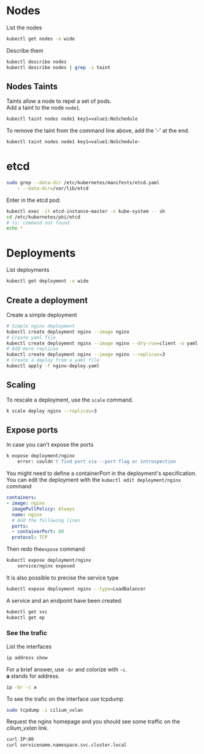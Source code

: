 # Nodes

List the nodes
```sh
kubectl get nodes -o wide
```
Describe them
```sh
kubectl describe nodes
kubectl describe nodes | grep -i taint
```


## Nodes Taints
Taints allow a node to repel a set of pods.<br>
Add a taint to the node `node1`.
```sh
kubectl taint nodes node1 key1=value1:NoSchedule
```
To remove the taint from the command line above, add the '-' at the end.
```sh
kubectl taint nodes node1 key1=value1:NoSchedule-
```


# etcd

```sh
sudo grep --data-dir /etc/kubernetes/manifests/etcd.yaml
    - --data-dir=/var/lib/etcd
```

Enter in the etcd pod:
```sh
kubectl exec -it etcd-instance-master -n kube-system -- sh
cd /etc/kubernetes/pki/etcd
# ls: command not found
echo *
```


# Deployments

List deployments
```sh
kubectl get deployment -o wide
```

## Create a deployment

Create a simple deployment
```sh
# Simple nginx deployment
kubectl create deployment nginx --image nginx
# Create yaml file
kubectl create deployment nginx --image nginx --dry-run=client -o yaml > nginx-deploy.yaml
# Add more replicas
kubectl create deployment nginx --image nginx --replicas=3
# Create a deploy from a yaml file
kubectl apply -f nginx-deploy.yaml
```

## Scaling

To rescale a deployment, use the `scale` command.
```sh
k scale deploy nginx --replicas=3
```

## Expose ports
In case you can't expose the ports
```sh
k expose deployment/nginx
    error: couldn't find port via --port flag or introspection
```

You might need to define a containerPort in the deployment's specification.
You can edit the deployment with the `kubectl edit deployment/nginx` command 
```yaml
containers:
- image: nginx
  imagePullPolicy: Always
  name: nginx
  # Add the following lines
  ports:
  - containerPort: 80
  protocol: TCP
```
Then redo the`expose` command
```sh
kubectl expose deployment/nginx
    service/nginx exposed
```
It is also possible to precise the service type
```sh
kubectl expose deployment nginx --type=LoadBalancer
```

A service and an endpoint have been created.
```sh
kubectl get svc
kubectl get ep
```

### See the trafic

List the interfaces
```sh
ip address show
```
For a brief answer, use `-br` and colorize with `-c`.<br>
**a** stands for address.
```sh
ip -br -c a
```

To see the trafic on the interface use tcpdump
```sh
sudo tcpdump -i cilium_vxlan
```

Request the nginx homepage and you should see some traffic on the *cilium_vxlan* link.
```sh
curl IP:80
curl servicename.namespace.svc.cluster.local
```



